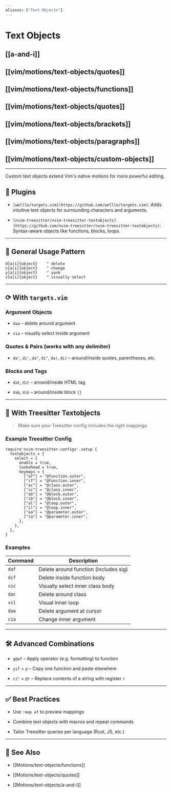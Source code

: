 ```yaml
---
aliases: ["Text Objects"]
---
```

# Text Objects

## [[a-and-i]]

## [[vim/motions/text-objects/quotes]]

## [[vim/motions/text-objects/functions]]

## [[vim/motions/text-objects/quotes]]

## [[vim/motions/text-objects/brackets]]

## [[vim/motions/text-objects/paragraphs]]

## [[vim/motions/text-objects/custom-objects]]

---

Custom text objects extend Vim's native motions for more powerful editing.

## 🔌 Plugins

- `[wellle/targets.vim](https://github.com/wellle/targets.vim)`: Adds intuitive text objects for surrounding characters and arguments.
    
- `[nvim-treesitter/nvim-treesitter-textobjects](https://github.com/nvim-treesitter/nvim-treesitter-textobjects)`: Syntax-aware objects like functions, blocks, loops.
    

---

## 🧠 General Usage Pattern

```
d[a|i]{object}    " delete
c[a|i]{object}    " change
y[a|i]{object}    " yank
v[a|i]{object}    " visually select
```

---

## ⟳ With `targets.vim`

### Argument Objects

- `daa` – delete around argument
    
- `via` – visually select inside argument
    

### Quotes & Pairs (works with any delimiter)

- `da'`, `di'`, `da"`, `di"`, `da)`, `di)` – around/inside quotes, parentheses, etc.
    

### Blocks and Tags

- `dat`, `dit` – around/inside HTML tag
    
- `dab`, `dib` – around/inside block `{}`
    

---

## 🌲 With Treesitter Textobjects

> Make sure your Treesitter config includes the right mappings.

### Example Treesitter Config

```
require'nvim-treesitter.configs'.setup {
  textobjects = {
    select = {
      enable = true,
      lookahead = true,
      keymaps = {
        ["af"] = "@function.outer",
        ["if"] = "@function.inner",
        ["ac"] = "@class.outer",
        ["ic"] = "@class.inner",
        ["ab"] = "@block.outer",
        ["ib"] = "@block.inner",
        ["al"] = "@loop.outer",
        ["il"] = "@loop.inner",
        ["aa"] = "@parameter.outer",
        ["ia"] = "@parameter.inner",
      },
    },
  },
}
```

### Examples

|Command|Description|
|---|---|
|`daf`|Delete around function (includes sig)|
|`dif`|Delete inside function body|
|`vic`|Visually select inner class body|
|`dac`|Delete around class|
|`vil`|Visual inner loop|
|`daa`|Delete argument at cursor|
|`cia`|Change inner argument|

---

## 🛠️ Advanced Combinations

- `g@af` – Apply operator (e.g. formatting) to function
    
- `yif` + `p` – Copy one function and paste elsewhere
    
- `ci"` + `@r` – Replace contents of a string with register `r`
    

---

## ✅ Best Practices

- Use `:map af` to preview mappings
    
- Combine text objects with macros and repeat commands
    
- Tailor Treesitter queries per language (Rust, JS, etc.)
    

---

## 🔗 See Also

- [[Motions/text-objects/functions]]
    
- [[Motions/text-objects/quotes]]
    
- [[Motions/text-objects/a-and-i]]
